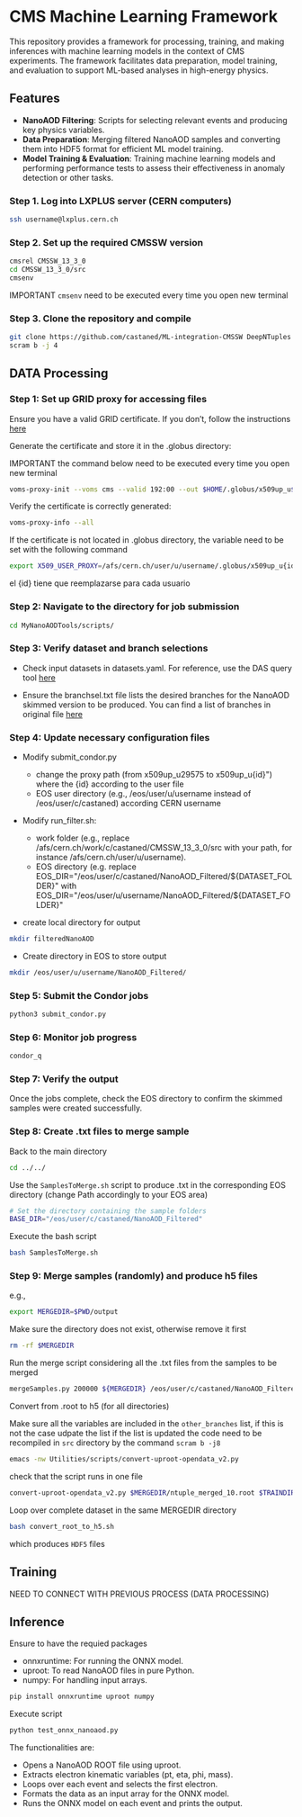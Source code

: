 
# CMS Machine Learning Framework

This repository provides a framework for processing, training, and making inferences with machine learning models in the context of CMS experiments. The framework facilitates data preparation, model training, and evaluation to support ML-based analyses in high-energy physics.

## Features

- **NanoAOD Filtering**: Scripts for selecting relevant events and producing key physics variables.
- **Data Preparation**: Merging filtered NanoAOD samples and converting them into HDF5 format for efficient ML model training.
- **Model Training & Evaluation**: Training machine learning models and performing performance tests to assess their effectiveness in anomaly detection or other tasks.

 

### Step 1. Log into LXPLUS server (CERN computers)

```bash
ssh username@lxplus.cern.ch
```

### Step 2. Set up the required CMSSW version

```bash
cmsrel CMSSW_13_3_0
cd CMSSW_13_3_0/src
cmsenv  
```

IMPORTANT `cmsenv` need to be executed every time you open new terminal

### Step 3. Clone the repository  and compile 

```bash
git clone https://github.com/castaned/ML-integration-CMSSW DeepNTuples
scram b -j 4
```


## DATA Processing


### Step 1: Set up GRID proxy for accessing files

Ensure you have a valid GRID certificate. If you don’t, follow the instructions [here](https://twiki.cern.ch/twiki/bin/view/CMSPublic/WorkBookStartingGrid#ObtainingCert)

Generate the certificate and store it in the .globus directory:

IMPORTANT the command below  need to be executed every time you open new terminal


```bash
voms-proxy-init --voms cms --valid 192:00 --out $HOME/.globus/x509up_u$(id -u)
```

Verify the certificate is correctly generated:
```bash
voms-proxy-info --all
```

If the certificate is not located in .globus directory, the variable need to be set with the following command

```bash
export X509_USER_PROXY=/afs/cern.ch/user/u/username/.globus/x509up_u{id}
```

el {id} tiene que reemplazarse para cada usuario


### Step 2: Navigate to the directory for job submission

```bash
cd MyNanoAODTools/scripts/
```

### Step 3: Verify dataset and branch selections

- Check input datasets in datasets.yaml. For reference, use the DAS query tool [here](https://cmsweb.cern.ch/das/) 

- Ensure the branchsel.txt file lists the desired branches for the NanoAOD skimmed version to be produced.
  You can find a list of branches in original file [here](https://gitlab.cern.ch/cms-nanoAOD/nanoaod-doc/-/wikis/home)


### Step 4: Update necessary configuration files

- Modify submit_condor.py
  - change the proxy path  (from x509up_u29575 to x509up_u{id}") where the {id} according to the user file
  - EOS user directory (e.g., /eos/user/u/username instead of /eos/user/c/castaned) according CERN username

- Modify run_filter.sh: 

  - work folder (e.g., replace /afs/cern.ch/work/c/castaned/CMSSW_13_3_0/src with your path, for instance /afs/cern.ch/user/u/username).
  - EOS directory (e.g. replace EOS_DIR="/eos/user/c/castaned/NanoAOD_Filtered/${DATASET_FOLDER}" with  EOS_DIR="/eos/user/u/username/NanoAOD_Filtered/${DATASET_FOLDER}"


- create local directory for output

```bash
mkdir filteredNanoAOD
```

- Create directory in EOS to store output

```bash
mkdir /eos/user/u/username/NanoAOD_Filtered/
```


### Step 5: Submit the Condor jobs

```bash
python3 submit_condor.py
```

### Step 6: Monitor job progress

```bash
condor_q
```

### Step 7: Verify the output
Once the jobs complete, check the EOS directory to confirm the skimmed samples were created successfully.



### Step 8: Create .txt files to merge sample 

Back to the main directory 

```bash
cd ../../

```

Use the `SamplesToMerge.sh` script to produce .txt in the corresponding EOS directory (change Path accordingly to your EOS area)


```bash
# Set the directory containing the sample folders
BASE_DIR="/eos/user/c/castaned/NanoAOD_Filtered"
```

Execute the bash script

```bash
bash SamplesToMerge.sh
```


### Step 9: Merge samples (randomly) and produce h5 files 




e.g.,
```bash
export MERGEDIR=$PWD/output
```

Make sure the directory does not exist, otherwise remove it first 

```bash
rm -rf $MERGEDIR
```

Run the merge script considering all the .txt files from the samples to be merged

```bash
mergeSamples.py 200000 ${MERGEDIR} /eos/user/c/castaned/NanoAOD_Filtered/ZZto4L_TuneCP5_13p6TeV_powheg-pythia8_Run3Summer22EENanoAODv12-130X_mcRun3_2022_realistic_postEE_v6-v2_NANOAODSIM.txt /eos/user/c/castaned/NanoAOD_Filtered/WprimeToWZToWlepZlep_narrow_M1000_TuneCP5_13TeV-madgraph-pythia8_RunIISummer20UL18NanoAODv9-106X_upgrade2018_realistic_v16_L1v1-v1_NANOAODSIM.txt
```


Convert from .root to h5 (for all directories)

Make sure all the variables are included in the `other_branches` list, if this is not the case udpate the list 
if the list is updated the code need to be recompiled in `src` directory by the command `scram b -j8`


```bash
emacs -nw Utilities/scripts/convert-uproot-opendata_v2.py
```

check that the script runs in one file


```bash
convert-uproot-opendata_v2.py $MERGEDIR/ntuple_merged_10.root $TRAINDIR/ntuple_merged_10.h5
```

Loop over complete dataset in the same MERGEDIR directory

```bash
bash convert_root_to_h5.sh
```
which produces `HDF5` files 





## Training


NEED TO CONNECT WITH PREVIOUS PROCESS (DATA PROCESSING)



## Inference

 Ensure to have the requied packages

- onnxruntime: For running the ONNX model.
- uproot: To read NanoAOD files in pure Python.
- numpy: For handling input arrays.

```bash
pip install onnxruntime uproot numpy
```

 Execute script 

```bash
python test_onnx_nanoaod.py
```

The functionalities are: 
- Opens a NanoAOD ROOT file using uproot.
- Extracts electron kinematic variables (pt, eta, phi, mass).
- Loops over each event and selects the first electron.
- Formats the data as an input array for the ONNX model.
- Runs the ONNX model on each event and prints the output.



